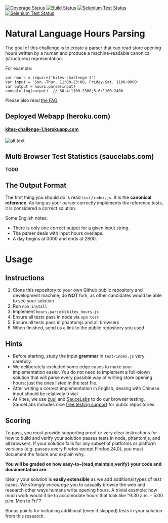 [![Coverage Status](https://coveralls.io/repos/kaizhu256/kites-challenge-1/badge.png?branch=minimal)](https://coveralls.io/r/kaizhu256/kites-challenge-1?branch=minimal)
[![Build Status](https://travis-ci.org/kaizhu256/kites-challenge-1.png)](https://travis-ci.org/kaizhu256/kites-challenge-1)
[![Selenium Test Status](https://saucelabs.com/buildstatus/kites-opensauce)](https://saucelabs.com/u/kites-opensauce)
[![Selenium Test Status](https://saucelabs.com/browser-matrix/kites-opensauce.svg)](https://saucelabs.com/u/kites-opensauce)

# Natural Language Hours Parsing

The goal of this challenge is to create a parser that can read store opening hours written by a human and produce a machine-readable canonical (structured) representation.

For example:

```
var hours = require('kites-challenge-1')
var input = 'Sun.-Thur. 11:00-23:00, Friday-Sat. 1100-0000'
var output = hours.parse(input)
console.log(output)  // S0-4:1100-2300;5-6:1100-2400
```

Please also read [the FAQ](https://github.com/kites/kites-challenge-1/wiki).

## Deployed Webapp (heroku.com)
#### [kites-challenge-1.herokuapp.com](http://kites-challenge-1.herokuapp.com)
![alt text](https://raw.github.com/kaizhu256/kites-challenge-1/solution/public/build.herokuapp.com.png "https://raw.github.com/kaizhu256/kites-challenge-1/solution/public/build.herokuapp.com.png")

## Multi Browser Test Statistics (saucelabs.com)
#### TODO

## The Output Format

The first thing you should do is read `test/index.js`. It is the **canonical reference**. As long as your parser correctly implements the reference tests, it is considered a correct solution.

Some English notes:

* There is only one correct output for a given input string.
* The parser deals with input hours overlaps.
* A day begins at 0000 and ends at 2800.

# Usage

## Instructions

1. Clone this repository to your own Github public repository and development machine; do **NOT** fork, as other candidates would be able to see your solution
2. Run `npm install`
3. Implement `hours.parse` in `kites_hours.js`
4. Ensure all tests pass in node via `npm test`
5. Ensure all tests pass in phantomjs and all browsers
6. When finished, send us a link to the public repository you used

## Hints

* Before starting, study the input **grammar** in `test/index.js` very carefully.
* We deliberately excluded some edge cases to make your implementation easier. You do not need to implement a full-blown solution that will parse every possible way of writing store opening hours; just the ones listed in the test file.
* After writing a correct implementation in English, dealing with Chinese input should be relatively trivial.
* At Kites, we use [zuul](https://github.com/defunctzombie/zuul) and [SauceLabs](https://saucelabs.com/) to do our browser testing. SauceLabs includes nice [free testing support](https://saucelabs.com/opensauce) for public repositories.

## Scoring

To pass, you must provide supporting proof or very clear instructions for how to build and verify your solution passes tests in node, phantomjs, and all browsers. If your solution fails for any subset of platforms or platform versions (e.g. passes every Firefox except Firefox 24.0), you must document the failure and explain why.

**You will be graded on how easy-to-{read,maintain,verify} your code and documentation are.**

Ideally your solution is **easily extensible** as we add additional types of test cases. We *strongly encourage* you to casually browse the web and research other ways humans write opening hours. A trivial example: how much work would it be to accomodate hours that look like "9:30 a.m. - 5:00 p.m. Mon to Fri"?

Bonus points for including additional (even if skipped) tests in your solution from this research.

